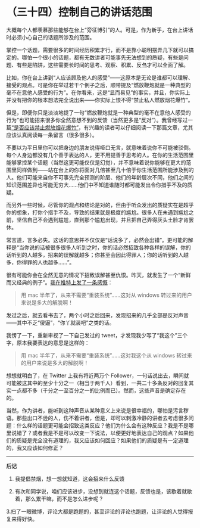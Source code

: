 （三十四）控制自己的讲话范围 
============================

大概每个人都羡慕那些能够在台上“旁征博引”的人。可是，作为新手，在台上讲话时必须小心自己的话题所涉及的范围。

掌控一个话题，需要很多的时间经历积累才行，而不是靠小聪明摆弄几下就可以搞定的。哪怕一个很小的话题，都有无数讲者可能事先无法想到的质疑，有些是问题、有些是陷阱，这些需要长时间的思考、观察、积累、反刍才可以全面了解。

比如，你在台上讲到“人应该顾及他人的感受”——这原本是无论是谁都可以理解、接受的观点。可是你在举过若干个例子之后，顺带提及“燃放鞭炮就是一种典型的毫不在意他人感受的行为”。在你看来，这是“显而易见”的事实，并且，你实际上并没有把你的根本想法完全说出来——你实际上恨不得“禁止私人燃放烟花爆竹”。

但是，即便你只是淡淡地提了一句“燃放鞭炮就是一种典型的毫不在意他人感受的行为”也可能招来很多你全然意想不到的反馈（当然更多是“反对”）。我曾经写过一篇[“是否应该禁止燃放烟花爆竹”](http://web.archive.org/web/20111112135543/http://www.lixiaolai.com/archives/5542.html)，有兴趣的读者可以仔细阅读一下那篇文章，尤其应该认真阅读每一条留言（很多很多）。

不要以为平日里你可以把身边的朋友说得哑口无言，就意味着说你不可能被驳倒。每个人身边都没有几个善于表达的人，更不用提善于思考的人。在你的生活范围里能够掌控某个话题（当然这更可能仅仅是幻觉），并不意味着说你能够在更大的范围里同样做到——站在台上的你将面对几倍甚至几十倍于你生活范围所能涉及到的人。他们可能来自你不可事先完全预测的阶层、他们的年龄层次不同，他们之间的知识范围差异也可能无穷大……他们中不知道谁随时都可能发出令你措手不及的质疑。

而另外一些时候，尽管你的观点和结论是对的，但由于听众发出的质疑实在是超乎你的想象，打你个措手不及，导致的结果就是极度的尴尬。很多人在未遇到尴尬之前，坚信自己不会遇到尴尬，直到那个尴尬出现，并且把自己弄得灰头土脸才肯罢休。

常言道，言多必失。这话的意思并不仅仅是“话说多了，必然会出错”。更可能的解释是“当你说的话被很多很多人听到之时，你的话必然招致各种各样的误解，你的话听到的人越多，招来的误解就越多；你甚至会因此得罪人；你的话听到的人越多，你得罪的人也越多……”。

很有可能你会在全然无意的情况下招致误解甚至仇恨。昨天，就发生了一个“新鲜而又经典的例子”。[我在推特上发了一条感慨](https://twitter.com/xiaolai/status/21153890044)：

> 用 mac 半年了，从来不需要“重装系统”……这对从 windows 转过来的用户来说是多大的解脱啊！

发过之后，就去看书去了，两个小时之后回来，发现招来的几乎全部是反对声音——其中不乏“傻逼”，“你丫就装吧”之类的话。

我愣了一下，重新审视了一下自己发过的 tweet，才发现我少写了“我这个”三个字，原本我要表达的意思是这样的：

> 用 mac 半年了，从来不需要“重装系统”……这对我这个从 windows 转过来的用户来说是多大的解脱啊！

想想就明白了，在 Twitter 上我有将近两万个 Follower，一句话说出去，瞬间就可能被这其中的至少十分之一（相当于两千人）看到，一共二十多条反对的回复其实一点都不多（千分之一至百分之一的比例而已）。然而，这些声音是确定存在的。

当然，作为讲者，能听到这种声音从某种意义上来说是很幸福的，哪怕是污言秽语。那些出口不逊的人，伤不着讲者，但是，却可以刺激冷静的讲者去考虑很多问题：什么样的话题更可能会招致这类反应？他们为什么会有这种反应？我是不是哪里说错了？或者我是不是可以改变一下说法，以便更好地表达自己的观点？如果他们的质疑是完全没有道理的，我又应该如何回应？如果他们的质疑是有一定道理的，我又应该如何修正？
***
**后记**

1. 我提倡禁烟，想一想就知道，这会招来什么反馈

2. 有次和同学说，咱们应该进步，没想到就连这个话题，反馈也是，该歇着就歇着，那么累干嘛，而不是怎么进步呢？

3.扫了一眼微博，评论大都是跑题的，甚至评论的评论也跑题，让评论的人觉得报复来得好快。
